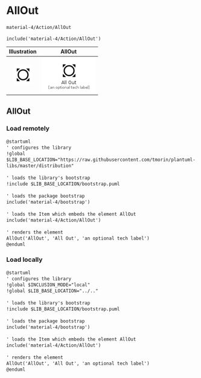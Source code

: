 # AllOut


```text
material-4/Action/AllOut
```

```text
include('material-4/Action/AllOut')
```



| Illustration | AllOut |
| :---: | :---: |
| ![illustration for Illustration](../../material-4/Action/AllOut.png) | ![illustration for AllOut](../../material-4/Action/AllOut.Local.png) |




## AllOut

### Load remotely
```plantuml
@startuml
' configures the library
!global $LIB_BASE_LOCATION="https://raw.githubusercontent.com/tmorin/plantuml-libs/master/distribution"

' loads the library's bootstrap
!include $LIB_BASE_LOCATION/bootstrap.puml

' loads the package bootstrap
include('material-4/bootstrap')

' loads the Item which embeds the element AllOut
include('material-4/Action/AllOut')

' renders the element
AllOut('AllOut', 'All Out', 'an optional tech label')
@enduml
```

### Load locally
```plantuml
@startuml
' configures the library
!global $INCLUSION_MODE="local"
!global $LIB_BASE_LOCATION="../.."

' loads the library's bootstrap
!include $LIB_BASE_LOCATION/bootstrap.puml

' loads the package bootstrap
include('material-4/bootstrap')

' loads the Item which embeds the element AllOut
include('material-4/Action/AllOut')

' renders the element
AllOut('AllOut', 'All Out', 'an optional tech label')
@enduml
```

